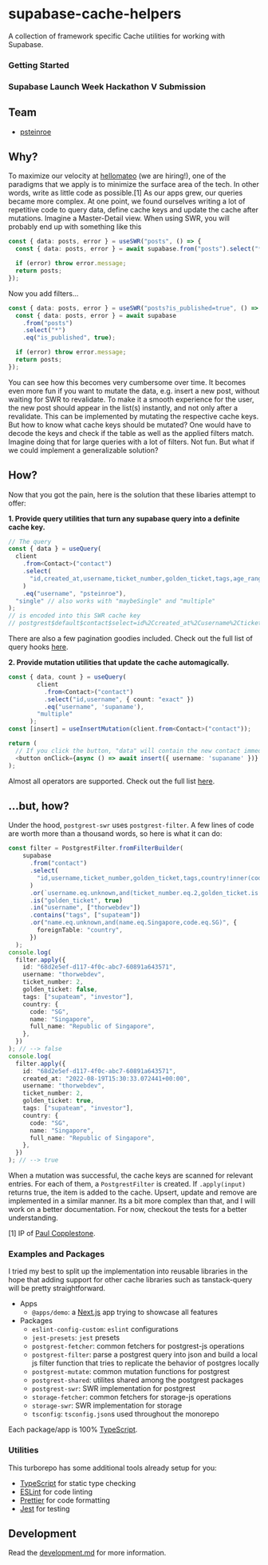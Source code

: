 # supabase-cache-helpers

A collection of framework specific Cache utilities for working with Supabase.

### Getting Started

### Supabase Launch Week Hackathon V Submission

## Team

- [psteinroe](https://twitter.com/psteinroe)

## Why?

To maximize our velocity at [hellomateo](https://hellomateo.de) (we are hiring!), one of the paradigms that we apply is to minimize the surface area of the tech. In other words, write as little code as possible.[1] As our apps grew, our queries became more complex. At one point, we found ourselves writing a lot of repetitive code to query data, define cache keys and update the cache after mutations. Imagine a Master-Detail view. When using SWR, you will probably end up with something like this

```ts
const { data: posts, error } = useSWR("posts", () => {
  const { data: posts, error } = await supabase.from("posts").select("*");

  if (error) throw error.message;
  return posts;
});
```

Now you add filters...

```ts
const { data: posts, error } = useSWR("posts?is_published=true", () => {
  const { data: posts, error } = await supabase
    .from("posts")
    .select("*")
    .eq("is_published", true);

  if (error) throw error.message;
  return posts;
});
```

You can see how this becomes very cumbersome over time. It becomes even more fun if you want to mutate the data, e.g. insert a new post, without waiting for SWR to revalidate. To make it a smooth experience for the user, the new post should appear in the list(s) instantly, and not only after a revalidate. This can be implemented by mutating the respective cache keys. But how to know what cache keys should be mutated? One would have to decode the keys and check if the table as well as the applied filters match. Imagine doing that for large queries with a lot of filters. Not fun. But what if we could implement a generalizable solution?

## How?

Now that you got the pain, here is the solution that these libaries attempt to offer:

**1. Provide query utilities that turn any supabase query into a definite cache key.**

```ts
// The query
const { data } = useQuery(
  client
    .from<Contact>("contact")
    .select(
      "id,created_at,username,ticket_number,golden_ticket,tags,age_range,hello:metadata->>hello,catchphrase,country!inner(code,mapped_name:name,full_name)"
    )
    .eq("username", "psteinroe"),
  "single" // also works with "maybeSingle" and "multiple"
);
// is encoded into this SWR cache key
// postgrest$default$contact$select=id%2Ccreated_at%2Cusername%2Cticket_number%2Cgolden_ticket%2Ctags%2Cage_range%2Chello%3Ametadata-%3E%3Ehello%2Ccatchphrase%2Ccountry%21inner%28code%2Cmapped_name%3Aname%2Cfull_name%29&username=eq.psteinroe$null$count=null$head=false
```
There are also a few pagination goodies included. Check out the full list of query hooks [here](https://github.com/psteinroe/supabase-cache-helpers/tree/main/packages/postgrest-swr).

**2. Provide mutation utilities that update the cache automagically.**
```ts
const { data, count } = useQuery(
        client
          .from<Contact>("contact")
          .select("id,username", { count: "exact" })
          .eq("username", 'supaname'),
        "multiple"
      );
const [insert] = useInsertMutation(client.from<Contact>("contact"));

return (
  // If you click the button, "data" will contain the new contact immediately.
  <button onClick={async () => await insert({ username: 'supaname' })} />
);
```
Almost all operators are supported. Check out the full list [here](https://github.com/psteinroe/supabase-cache-helpers/blob/main/packages/postgrest-filter/src/lib/operators.ts).

## ...but, how?
Under the hood, `postgrest-swr` uses `postgrest-filter`. A few lines of code are worth more than a thousand words, so here is what it can do:
```ts
const filter = PostgrestFilter.fromFilterBuilder(
    supabase
      .from("contact")
      .select(
        "id,username,ticket_number,golden_ticket,tags,country!inner(code,name,full_name)"
      )
      .or(`username.eq.unknown,and(ticket_number.eq.2,golden_ticket.is.true)`)
      .is("golden_ticket", true)
      .in("username", ["thorwebdev"])
      .contains("tags", ["supateam"])
      .or("name.eq.unknown,and(name.eq.Singapore,code.eq.SG)", {
        foreignTable: "country",
      })
  );
console.log(
  filter.apply({
    id: "68d2e5ef-d117-4f0c-abc7-60891a643571",
    username: "thorwebdev",
    ticket_number: 2,
    golden_ticket: false,
    tags: ["supateam", "investor"],
    country: {
      code: "SG",
      name: "Singapore",
      full_name: "Republic of Singapore",
    },
  })
); // --> false
console.log(
  filter.apply({
    id: "68d2e5ef-d117-4f0c-abc7-60891a643571",
    created_at: "2022-08-19T15:30:33.072441+00:00",
    username: "thorwebdev",
    ticket_number: 2,
    golden_ticket: true,
    tags: ["supateam", "investor"],
    country: {
      code: "SG",
      name: "Singapore",
      full_name: "Republic of Singapore",
    },
  })
); // --> true
```
When a mutation was successful, the cache keys are scanned for relevant entries. For each of them, a `PostgrestFilter` is created. If `.apply(input)` returns true, the item is added to the cache. Upsert, update and remove are implemented in a similar manner. Its a bit more complex than that, and I will work on a better documentation. For now, checkout the tests for a better understanding.

[1] IP of [Paul Copplestone](https://paul.copplest.one/blog/nimbus-tech-2019-04.html).

### Examples and Packages
I tried my best to split up the implementation into reusable libraries in the hope that adding support for other cache libraries such as tanstack-query will be pretty straightforward.

- Apps
  - `@apps/demo`: a [Next.js](https://nextjs.org) app trying to showcase all features
- Packages
  - `eslint-config-custom`: `eslint` configurations
  - `jest-presets`: `jest` presets
  - `postgrest-fetcher`: common fetchers for postgrest-js operations
  - `postgrest-filter`: parse a postgrest query into json and build a local js filter function that tries to replicate the behavior of postgres locally
  - `postgrest-mutate`: common mutation functions for postgrest
  - `postgrest-shared`: utilites shared among the postgrest packages
  - `postgrest-swr`: SWR implementation for postgrest
  - `storage-fetcher`: common fetchers for storage-js operations
  - `storage-swr`: SWR implementation for storage
  - `tsconfig`: `tsconfig.json`s used throughout the monorepo

Each package/app is 100% [TypeScript](https://www.typescriptlang.org/).

### Utilities

This turborepo has some additional tools already setup for you:

- [TypeScript](https://www.typescriptlang.org/) for static type checking
- [ESLint](https://eslint.org/) for code linting
- [Prettier](https://prettier.io) for code formatting
- [Jest](https://jestjs.io) for testing

## Development

Read the [development.md](./development.md) for more information.
